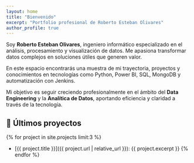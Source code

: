 ```yaml
---
layout: home
title: "Bienvenido"
excerpt: "Portfolio profesional de Roberto Esteban Olivares"
author_profile: true
---
```



Soy **Roberto Esteban Olivares**, ingeniero informático especializado en el análisis, procesamiento y visualización de datos. Me apasiona transformar datos complejos en soluciones útiles que generen valor.

En este espacio encontrarás una muestra de mi trayectoria, proyectos y conocimientos en tecnologías como Python, Power BI, SQL, MongoDB y automatización con Jenkins.

Mi objetivo es seguir creciendo profesionalmente en el ámbito del **Data Engineering** y la **Analítica de Datos**, aportando eficiencia y claridad a través de la tecnología.


## 🚀 Últimos proyectos

{% for project in site.projects limit:3 %}
- [{{ project.title }}]({{ project.url | relative_url }}): {{ project.excerpt }}
{% endfor %}
